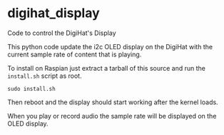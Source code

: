 # digihat_display
Code to control the DigiHat's Display

This python code update the i2c OLED display on the DigiHat with the current sample rate of content that is playing.  

To install on Raspian just extract a tarball of this source and run the `install.sh` script as root.

`sudo install.sh`

Then reboot and the display should start working after the kernel loads.  

When you play or record audio the sample rate will be displayed on the OLED display.  
